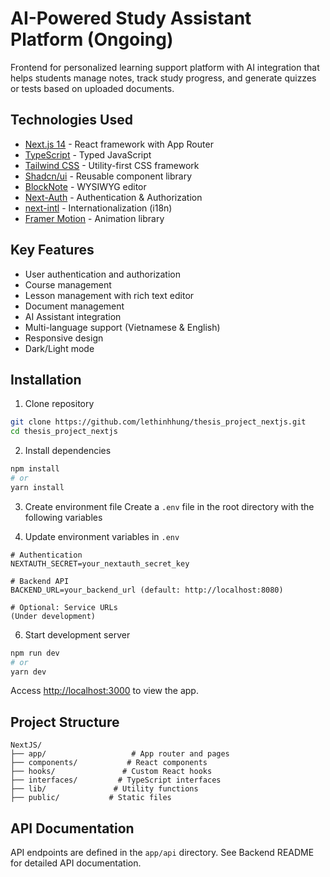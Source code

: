 # AI-Powered Study Assistant Platform (Ongoing)

Frontend for personalized learning support platform with AI integration that helps students manage notes, track study progress, and generate quizzes or tests based on uploaded documents.

## Technologies Used

- [Next.js 14](https://nextjs.org/) - React framework with App Router
- [TypeScript](https://www.typescriptlang.org/) - Typed JavaScript
- [Tailwind CSS](https://tailwindcss.com/) - Utility-first CSS framework  
- [Shadcn/ui](https://ui.shadcn.com/) - Reusable component library
- [BlockNote](https://www.blocknotejs.org/) - WYSIWYG editor
- [Next-Auth](https://next-auth.js.org/) - Authentication & Authorization
- [next-intl](https://next-intl-docs.vercel.app/) - Internationalization (i18n)
- [Framer Motion](https://www.framer.com/motion/) - Animation library

## Key Features

- User authentication and authorization
- Course management 
- Lesson management with rich text editor
- Document management
- AI Assistant integration
- Multi-language support (Vietnamese & English)
- Responsive design
- Dark/Light mode

## Installation

1. Clone repository
```bash
git clone https://github.com/lethinhhung/thesis_project_nextjs.git
cd thesis_project_nextjs
```

2. Install dependencies
```bash
npm install
# or
yarn install
```

3. Create environment file
Create a `.env` file in the root directory with the following variables

4. Update environment variables in `.env`
```env
# Authentication
NEXTAUTH_SECRET=your_nextauth_secret_key

# Backend API
BACKEND_URL=your_backend_url (default: http://localhost:8080)

# Optional: Service URLs
(Under development)
```

6. Start development server
```bash
npm run dev
# or
yarn dev
```

Access [http://localhost:3000](http://localhost:3000) to view the app.

## Project Structure

```
NextJS/
├── app/                   # App router and pages
├── components/           # React components  
├── hooks/               # Custom React hooks
├── interfaces/         # TypeScript interfaces
├── lib/               # Utility functions
├── public/           # Static files
```

## API Documentation 

API endpoints are defined in the `app/api` directory.
See Backend README for detailed API documentation.
